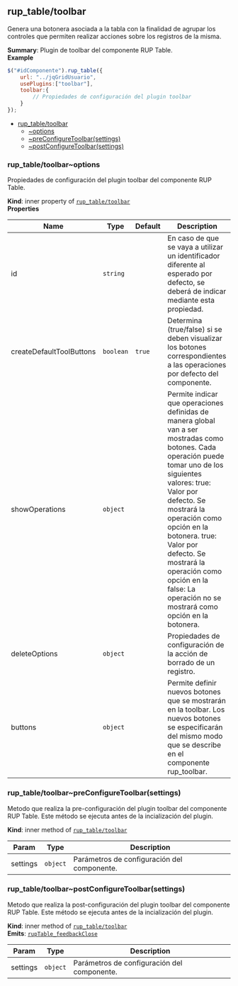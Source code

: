 <a name="module_rup_table/toolbar"></a>

## rup_table/toolbar
Genera una botonera asociada a la tabla con la finalidad de agrupar los controles que permiten realizar acciones sobre los registros de la misma.

**Summary**: Plugin de toolbar del componente RUP Table.  
**Example**  
```js
$("#idComponente").rup_table({	url: "../jqGridUsuario",	usePlugins:["toolbar"],	toolbar:{		// Propiedades de configuración del plugin toolbar	}});
```

* [rup_table/toolbar](#module_rup_table/toolbar)
    * [~options](#module_rup_table/toolbar..options)
    * [~preConfigureToolbar(settings)](#module_rup_table/toolbar..preConfigureToolbar)
    * [~postConfigureToolbar(settings)](#module_rup_table/toolbar..postConfigureToolbar)

<a name="module_rup_table/toolbar..options"></a>

### rup_table/toolbar~options
Propiedades de configuración del plugin toolbar del componente RUP Table.

**Kind**: inner property of [<code>rup_table/toolbar</code>](#module_rup_table/toolbar)  
**Properties**

| Name | Type | Default | Description |
| --- | --- | --- | --- |
| id | <code>string</code> |  | En caso de que se vaya a utilizar un identificador diferente al esperado por defecto, se deberá de indicar mediante esta propiedad. |
| createDefaultToolButtons | <code>boolean</code> | <code>true</code> | Determina (true/false) si se deben visualizar los botones correspondientes a las operaciones por defecto del componente. |
| showOperations | <code>object</code> |  | Permite indicar que operaciones definidas de manera global van a ser mostradas como botones. Cada operación puede tomar uno de los siguientes valores:  true: Valor por defecto. Se mostrará la operación como opción en la botonera.  true: Valor por defecto. Se mostrará la operación como opción en la  false: La operación no se mostrará como opción en la botonera. |
| deleteOptions | <code>object</code> |  | Propiedades de configuración de la acción de borrado de un registro. |
| buttons | <code>object</code> |  | Permite definir nuevos botones que se mostrarán en la toolbar. Los nuevos botones se especificarán del mismo modo que se describe en el componente rup_toolbar. |

<a name="module_rup_table/toolbar..preConfigureToolbar"></a>

### rup_table/toolbar~preConfigureToolbar(settings)
Metodo que realiza la pre-configuración del plugin toolbar del componente RUP Table.Este método se ejecuta antes de la incialización del plugin.

**Kind**: inner method of [<code>rup_table/toolbar</code>](#module_rup_table/toolbar)  

| Param | Type | Description |
| --- | --- | --- |
| settings | <code>object</code> | Parámetros de configuración del componente. |

<a name="module_rup_table/toolbar..postConfigureToolbar"></a>

### rup_table/toolbar~postConfigureToolbar(settings)
Metodo que realiza la post-configuración del plugin toolbar del componente RUP Table.Este método se ejecuta antes de la incialización del plugin.

**Kind**: inner method of [<code>rup_table/toolbar</code>](#module_rup_table/toolbar)  
**Emits**: [<code>rupTable_feedbackClose</code>](#module_rup_table+event_rupTable_feedbackClose)  

| Param | Type | Description |
| --- | --- | --- |
| settings | <code>object</code> | Parámetros de configuración del componente. |

